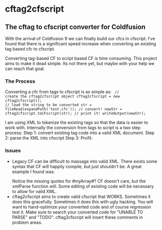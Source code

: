 cftag2cfscript
==============

<h2>The cftag to cfscript converter for Coldfusion</h2>

With the arrival of Coldfusion 9 we can finally build our cfcs in cfscript. I've found that there is a significant speed increase when converting an existing tag based cfc to cfscript. 

Converting tag-based CF to script based CF is time consuming. This project aims to make it dead simple. Its not there yet, but maybe with your help we can reach that goal. 

<h3>The Process</h3>

Converting a cfc from tags to cfscript is as simple as:
<code>
// create the cftag2cfscript object
cftag2cfscript = new cftag2cfscript();
// load the string to be converted
str = fileRead(expandPath('test.cfc'));
// convert!
newStr = cftag2cfscript.toCFscript(str);
// print it!
writeOutput(newStr);
</code>

I am using XML to tokenize the existing tags so that the data is easier to work with. Internally the conversion from tags to script is a two step process:
Step 1: convert existing tag code into a valid XML document. 
Step 2: parse the XML into cfscript
Step 3: Profit. 

<h3>Issues</h3>
<ul>
<li>
Legacy CF can be difficult to massage into valid XML. There exists some syntax that CF will happily compile, but just shouldn't be. A great example I found was:
<code>
<cfloop array=#myArray# index="i" >
</code>
Notice the missing quotes for #myArray#?  CF doesn't care, but the xmlParse function will. Some editing of existing code will be necessary to allow for valid XML. 
</li>
<li>
cftag2cfscript aims to create valid cfscript that WORKS. Sometimes it does this gracefully. Sometimes it does this with ugly hacking. You will want to hand-optimize your converted code and of course regression test it. Make sure to search your converted code for "UNABLE TO PARSE" and "TODO". cftag2cfscript will insert these comments in problem areas. 
</li>
</ol>



